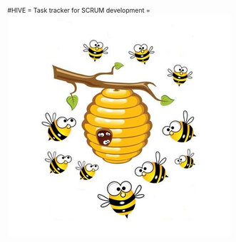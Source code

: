 #HIVE
= Task tracker for SCRUM development = 
![иллюстрация к проекту](https://github.com/DmitryBelenov/hive/blob/master/src/main/webapp/resources/hive.jpg)
